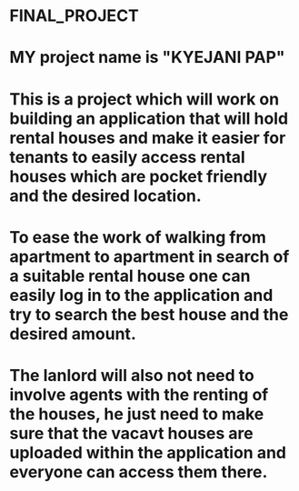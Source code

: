 # FINAL_PROJECT
# MY project name is "KYEJANI PAP"
# This is a project which will work on building an application that will hold rental houses and make it easier for tenants to easily access rental houses which are pocket friendly and the desired location.
# To ease the work of walking from apartment to apartment in search of a suitable rental house one can easily log in to the application and try to search the best house and the desired amount.
# The lanlord will also not need to involve agents with the renting of the houses, he just need to make sure that the vacavt houses are uploaded within the application and everyone can access them there.
